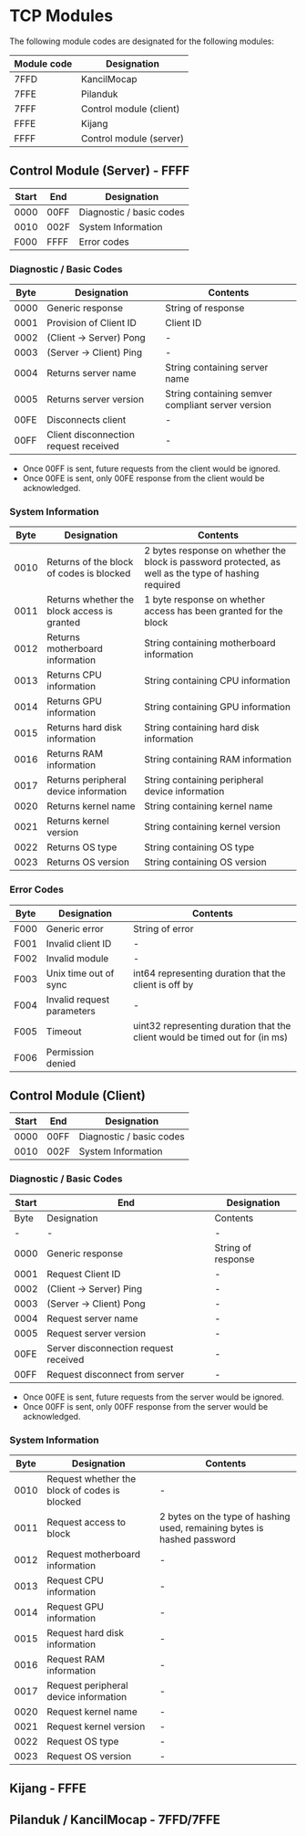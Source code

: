 # TCP Modules

The following module codes are designated for the following modules:

| Module code | Designation |
|-|-|
| 7FFD | KancilMocap |
| 7FFE | Pilanduk |
| 7FFF | Control module (client) |
| FFFE | Kijang |
| FFFF | Control module (server) |

## Control Module (Server) - FFFF

| Start | End | Designation |
|-|-|-|
| 0000 | 00FF | Diagnostic / basic codes |
| 0010 | 002F | System Information |
| F000 | FFFF | Error codes |

### Diagnostic / Basic Codes

| Byte | Designation | Contents |
|-|-|-|
| 0000 | Generic response | String of response |
| 0001 | Provision of Client ID | Client ID |
| 0002 | (Client -> Server) Pong | - |
| 0003 | (Server -> Client) Ping | - |
| 0004 | Returns server name | String containing server name |
| 0005 | Returns server version | String containing semver compliant server version |
| 00FE | Disconnects client | - |
| 00FF | Client disconnection request received | - |

- Once 00FF is sent, future requests from the client would be ignored.
- Once 00FE is sent, only 00FE response from the client would be acknowledged.

### System Information

| Byte | Designation | Contents |
|-|-|-|
| 0010 | Returns of the block of codes is blocked | 2 bytes response on whether the block is password protected, as well as the type of hashing required |
| 0011 | Returns whether the block access is granted | 1 byte response on whether access has been granted for the block |
| 0012 | Returns motherboard information | String containing motherboard information |
| 0013 | Returns CPU information | String containing CPU information |
| 0014 | Returns GPU information | String containing GPU information |
| 0015 | Returns hard disk information | String containing hard disk information |
| 0016 | Returns RAM information | String containing RAM information |
| 0017 | Returns peripheral device information | String containing peripheral device information |
| 0020 | Returns kernel name | String containing kernel name |
| 0021 | Returns kernel version | String containing kernel version |
| 0022 | Returns OS type | String containing OS type |
| 0023 | Returns OS version | String containing OS version |

### Error Codes

| Byte | Designation | Contents |
|-|-|-|
| F000 | Generic error | String of error |
| F001 | Invalid client ID | - |
| F002 | Invalid module | - |
| F003 | Unix time out of sync | int64 representing duration that the client is off by |
| F004 | Invalid request parameters | - |
| F005 | Timeout | uint32 representing duration that the client would be timed out for (in ms) |
| F006 | Permission denied |

## Control Module (Client)

| Start | End | Designation |
|-|-|-|
| 0000 | 00FF | Diagnostic / basic codes |
| 0010 | 002F | System Information |

### Diagnostic / Basic Codes

| Start | End | Designation |
|-|-|-|
| Byte | Designation | Contents |
|-|-|-|
| 0000 | Generic response | String of response |
| 0001 | Request Client ID | - |
| 0002 | (Client -> Server) Ping | - |
| 0003 | (Server -> Client) Pong | - |
| 0004 | Request server name | - |
| 0005 | Request server version | - |
| 00FE | Server disconnection request received | - |
| 00FF | Request disconnect from server | - |

- Once 00FE is sent, future requests from the server would be ignored.
- Once 00FF is sent, only 00FF response from the server would be acknowledged.

### System Information

| Byte | Designation | Contents |
|-|-|-|
| 0010 | Request whether the block of codes is blocked | - |
| 0011 | Request access to block | 2 bytes on the type of hashing used, remaining bytes is hashed password |
| 0012 | Request motherboard information | - |
| 0013 | Request CPU information | - |
| 0014 | Request GPU information | - |
| 0015 | Request hard disk information | - |
| 0016 | Request RAM information | - |
| 0017 | Request peripheral device information | - |
| 0020 | Request kernel name | - |
| 0021 | Request kernel version | - |
| 0022 | Request OS type | - |
| 0023 | Request OS version | - |

## Kijang - FFFE

## Pilanduk / KancilMocap - 7FFD/7FFE
